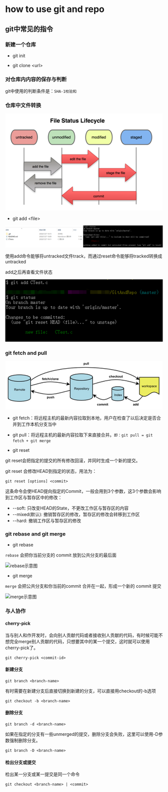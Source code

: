 # how to use git and repo

## git中常见的指令

### 新建一个仓库

+ git init

+ git clone \<url>

### 对仓库内内容的保存与判断

git中使用的判断条件是：`SHA-1校验和`

### 仓库中文件转换
![File Status Lifecycle](https://github.com/kentanvictor/STUDY/blob/Image/File%20Status%20Lifecycle.png?raw=true)

+ git add \<file>

![Untracked](https://github.com/kentanvictor/STUDY/blob/Image/Untracked.png?raw=true)

使用add命令能够将untracked文件track，而通过reset命令能够将tracked转换成untracked

add之后再查看文件状态

![tracked](https://github.com/kentanvictor/STUDY/blob/Image/tracked.png?raw=true)

### git fetch and pull

![指令示意图](https://github.com/kentanvictor/STUDY/blob/Image/%E6%8C%87%E4%BB%A4%E7%A4%BA%E6%84%8F%E5%9B%BE.png?raw=true)

+ git fetch：将远程主机的最新内容拉取到本地，用户在检查了以后决定是否合并到工作本机分支当中

+ git pull：将远程主机的最新内容拉取下来直接合并。`即：git pull = git fetch + git merge`

+ git reset

git reset会把指定的提交的所有修改回滚，并同时生成一个新的提交。

git reset 会修改HEAD到指定的状态，用法为：

```
git reset [options] <commit>
```

这条命令会使HEAD提向指定的Commit，一般会用到3个参数，这3个参数会影响到工作区与暂存区中的修改：

+ --soft: 只改变HEAD的State，不更改工作区与暂存区的内容
+ --mixed(默认): 撤销暂存区的修改，暂存区的修改会转移到工作区
+ --hard: 撤销工作区与暂存区的修改

### git rebase and git merge

+ git rebase

`rebase` 会把你当前分支的 commit 放到公共分支的最后面

![rebase示意图](https://wx1.sbimg.cn/2020/07/28/Pmgyn.png)

+ git merge

`merge` 会把公共分支和你当前的commit 合并在一起，形成一个新的 commit 提交

![merge示意图](https://wx2.sbimg.cn/2020/07/28/Pms6h.png)

### 与人协作

#### cherry-pick

当与别人和作开发时，会向别人贡献代码或者接收别人贡献的代码，有时候可能不想完全merge别人贡献的代码，只想要其中的某一个提交，这时就可以使用cherry-pick了。

```
git cherry-pick <commit-id>
```

#### 新建分支

```
git branch <branch-name>
```

有时需要在新建分支后直接切换到新建的分支，可以直接用checkout的-b选项

```
git checkout -b <branch-name>
```

#### 删除分支

```
git branch -d <branch-name>
```

如果在指定的分支有一些unmerged的提交，删除分支会失败，这里可以使用-D参数强制删除分支。

```
git branch -D <branch-name>
```

#### 检出分支或提交

检出某一分支或某一提交是同一个命令

```
git checkout <branch-name> | <commit>
```

